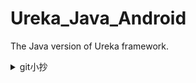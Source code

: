 # Ureka_Java_Android
The Java version of Ureka framework.

<details><summary>git小抄</summary>

1. 一開始先記得checkout自己所在branch, 一定要跳回main再新創branch : 
```git branch <new_branch_name>```
2. 切換到新創的那個branch : 
```git checkout <new_branch_name>```
3. 才create new project寫new code
4. push到新的branch : 
```git add .```
```git commit -m 'description'```
```git push -u <new_branch_name>```
5. 在github遠端庫上pull request, merge自己的branch到main後在本地端切回main : 
```git pull```
6. 重複step 1-5

### 其他指令
* ```git branch``` 看現在有哪些branch
* ```git status``` 看現在有trace哪些file
* ```git branch -d branch_name``` 刪除branch